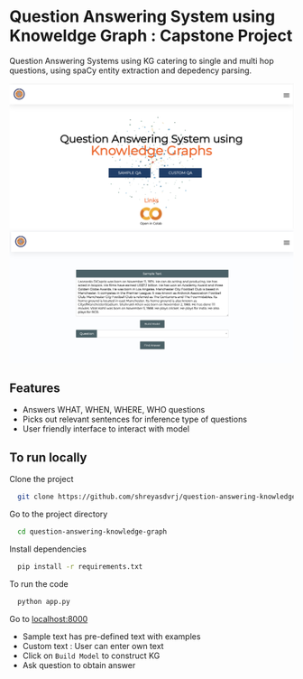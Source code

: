 
# Question Answering System using Knoweldge Graph : Capstone Project

Question Answering Systems using KG catering to single and multi hop questions, using spaCy entity extraction and depedency parsing. 

![User Interface](UI.png)
![](QnA.png)
## Features

- Answers WHAT, WHEN, WHERE, WHO questions
- Picks out relevant sentences for inference type of questions
- User friendly interface to interact with model


## To run locally
Clone the project

```bash
  git clone https://github.com/shreyasdvrj/question-answering-knowledge-graph.git
```
Go to the project directory

```bash
  cd question-answering-knowledge-graph
```

Install dependencies

```bash
  pip install -r requirements.txt 
```
To run the code
```bash
  python app.py 
```

Go to [localhost:8000](http://127.0.0.1:8000/)
- Sample text has pre-defined text with examples
- Custom text : User can enter own text
- Click on `Build Model` to construct KG
- Ask question to obtain answer

